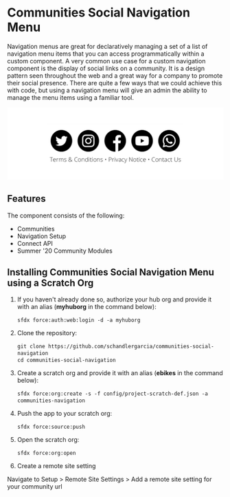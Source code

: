 # Communities Social Navigation Menu

Navigation menus are great for declaratively managing a set of a list of navigation menu items that you can access programmatically within a custom component. A very common use case for a custom navigation component is the display of social links on a community. It is a design pattern seen throughout the web and a great way for a company to promote their social presence. There are quite a few ways that we could achieve this with code, but using a navigation menu will give an admin the ability to manage the menu items using a familiar tool.

<img src="screenshots/social-navigation-component.png" alt="Social Navigation"/>

## Features

The component consists of the following:

- Communities
- Navigation Setup
- Connect API
- Summer '20 Community Modules

## Installing Communities Social Navigation Menu using a Scratch Org

1. If you haven't already done so, authorize your hub org and provide it with an alias (**myhuborg** in the command below):

   ```
   sfdx force:auth:web:login -d -a myhuborg
   ```

1. Clone the repository:

   ```
   git clone https://github.com/schandlergarcia/communities-social-navigation
   cd communities-social-navigation
   ```

1. Create a scratch org and provide it with an alias (**ebikes** in the command below):

   ```
   sfdx force:org:create -s -f config/project-scratch-def.json -a communities-navigation
   ```

1. Push the app to your scratch org:

   ```
   sfdx force:source:push
   ```

1. Open the scratch org:

   ```
   sfdx force:org:open
   ```

1. Create a remote site setting

Navigate to Setup > Remote Site Settings > Add a remote site setting for your community url
